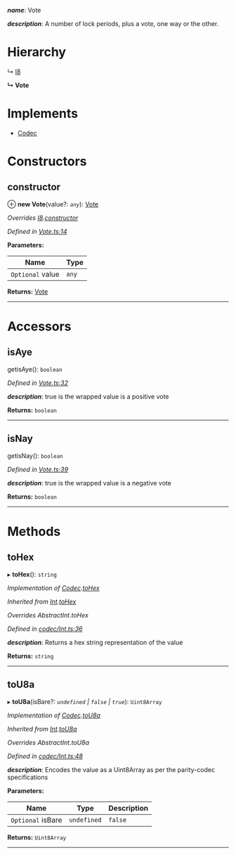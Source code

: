 

*__name__*: Vote

*__description__*: A number of lock periods, plus a vote, one way or the other.

# Hierarchy

↳  [I8](_i8_.i8.md)

**↳ Vote**

# Implements

* [Codec](../interfaces/_types_.codec.md)

# Constructors

<a id="constructor"></a>

##  constructor

⊕ **new Vote**(value?: *`any`*): [Vote](_vote_.vote.md)

*Overrides [I8](_i8_.i8.md).[constructor](_i8_.i8.md#constructor)*

*Defined in [Vote.ts:14](https://github.com/polkadot-js/api/blob/dbd37da/packages/types/src/Vote.ts#L14)*

**Parameters:**

| Name | Type |
| ------ | ------ |
| `Optional` value | `any` |

**Returns:** [Vote](_vote_.vote.md)

___

# Accessors

<a id="isaye"></a>

##  isAye

getisAye(): `boolean`

*Defined in [Vote.ts:32](https://github.com/polkadot-js/api/blob/dbd37da/packages/types/src/Vote.ts#L32)*

*__description__*: true is the wrapped value is a positive vote

**Returns:** `boolean`

___
<a id="isnay"></a>

##  isNay

getisNay(): `boolean`

*Defined in [Vote.ts:39](https://github.com/polkadot-js/api/blob/dbd37da/packages/types/src/Vote.ts#L39)*

*__description__*: true is the wrapped value is a negative vote

**Returns:** `boolean`

___

# Methods

<a id="tohex"></a>

##  toHex

▸ **toHex**(): `string`

*Implementation of [Codec](../interfaces/_types_.codec.md).[toHex](../interfaces/_types_.codec.md#tohex)*

*Inherited from [Int](_codec_int_.int.md).[toHex](_codec_int_.int.md#tohex)*

*Overrides AbstractInt.toHex*

*Defined in [codec/Int.ts:36](https://github.com/polkadot-js/api/blob/dbd37da/packages/types/src/codec/Int.ts#L36)*

*__description__*: Returns a hex string representation of the value

**Returns:** `string`

___
<a id="tou8a"></a>

##  toU8a

▸ **toU8a**(isBare?: *`undefined` | `false` | `true`*): `Uint8Array`

*Implementation of [Codec](../interfaces/_types_.codec.md).[toU8a](../interfaces/_types_.codec.md#tou8a)*

*Inherited from [Int](_codec_int_.int.md).[toU8a](_codec_int_.int.md#tou8a)*

*Overrides AbstractInt.toU8a*

*Defined in [codec/Int.ts:48](https://github.com/polkadot-js/api/blob/dbd37da/packages/types/src/codec/Int.ts#L48)*

*__description__*: Encodes the value as a Uint8Array as per the parity-codec specifications

**Parameters:**

| Name | Type | Description |
| ------ | ------ | ------ |
| `Optional` isBare | `undefined` | `false` | `true` |  true when the value has none of the type-specific prefixes (internal) |

**Returns:** `Uint8Array`

___

